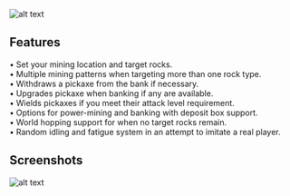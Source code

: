 ![alt text](https://i.imgur.com/bc6zxh8.png)  

## Features
• Set your mining location and target rocks.  
• Multiple mining patterns when targeting more than one rock type.  
• Withdraws a pickaxe from the bank if necessary.  
• Upgrades pickaxe when banking if any are available.  
• Wields pickaxes if you meet their attack level requirement.  
• Options for power-mining and banking with deposit box support.  
• World hopping support for when no target rocks remain.  
• Random idling and fatigue system in an attempt to imitate a real player.  

## Screenshots
![alt text](https://i.imgur.com/Rj4kuBB.png)  